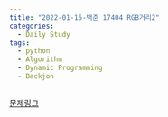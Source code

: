 ```yaml
---
title: "2022-01-15-백준 17404 RGB거리2"
categories:
  - Daily Study
tags:
  - python
  - Algorithm
  - Dynamic Programming
  - Backjon
---
```



[문제링크](https://www.acmicpc.net/problem/17404)


<script src=https://gist.github.com/a43234e7302b486db60bd0fc439e9ffb.js></script>